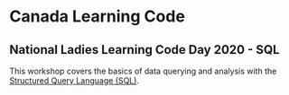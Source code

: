 # Canada Learning Code

## National Ladies Learning Code Day 2020 - SQL

This workshop covers the basics of data querying and analysis with the 
[Structured Query Language (SQL)](https://en.wikipedia.org/wiki/SQL).
